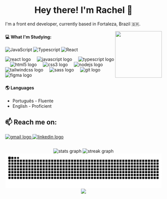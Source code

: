 <h1 align="center">Hey there! I'm Rachel 👋</h1>
<p>I'm a front end developer, currently based in Fortaleza, Brazil 🇧🇷.</p>

<img align="right" height="150" width="150" src="https://media4.giphy.com/media/v1.Y2lkPTc5MGI3NjExOTFoM2QzMmhlZHE3aDN3aXVhZTU2bHNjdm1oMjFtbXhpaWJ0ZDZtZiZlcD12MV9pbnRlcm5hbF9naWZfYnlfaWQmY3Q9Zw/HzPtbOKyBoBFsK4hyc/giphy.gif"  />

###

<h4>💻 What I'm Studying:</h4>

![JavaScript](https://img.shields.io/badge/javascript-%23323330.svg?style=for-the-badge&logo=javascript&logoColor=%)
![Typescript](https://img.shields.io/badge/typescript-%23323330.svg?style=for-the-badge&logo=typescript&logoColor=%white)
![React](https://img.shields.io/badge/react-%2320232a.svg?style=for-the-badge&logo=react&logoColor=%)

<div align="left">
  <img src="https://cdn.jsdelivr.net/gh/devicons/devicon/icons/react/react-original.svg" height="40" alt="react logo"  />
  <img width="12" />
  <img src="https://cdn.jsdelivr.net/gh/devicons/devicon/icons/javascript/javascript-original.svg" height="40" alt="javascript logo"  />
  <img width="12" />
  <img src="https://cdn.jsdelivr.net/gh/devicons/devicon/icons/typescript/typescript-original.svg" height="40" alt="typescript logo"  />
  <img width="12" />
  <img src="https://cdn.jsdelivr.net/gh/devicons/devicon/icons/html5/html5-original.svg" height="40" alt="html5 logo"  />
  <img width="12" />
  <img src="https://cdn.jsdelivr.net/gh/devicons/devicon/icons/css3/css3-original.svg" height="40" alt="css3 logo"  />
  <img width="12" />
  <img src="https://cdn.jsdelivr.net/gh/devicons/devicon/icons/nodejs/nodejs-original.svg" height="40" alt="nodejs logo"  />
  <img width="12" />
  <img src="https://cdn.jsdelivr.net/gh/devicons/devicon/icons/tailwindcss/tailwindcss-original-wordmark.svg" height="40" alt="tailwindcss logo"  />
  <img width="12" />
  <img src="https://cdn.jsdelivr.net/gh/devicons/devicon/icons/sass/sass-original.svg" height="40" alt="sass logo"  />
  <img width="12" />
  <img src="https://cdn.jsdelivr.net/gh/devicons/devicon/icons/git/git-original.svg" height="40" alt="git logo"  />
  <img width="12" />
  <img src="https://cdn.jsdelivr.net/gh/devicons/devicon/icons/figma/figma-original.svg" height="40" alt="figma logo"  />
</div>

###

<h4>🌎 Languages</h4>

<!-- [![Badge](https://0c9cz7p3zpz0.runkit.sh)](https://git.io/gradientbadge) [![Badge](https://svegymxr5z1a.runkit.sh)](https://git.io/gradientbadge) -->

- Português - Fluente
- English - Proficient

<h2>📫 Reach me on:</h2>

<!-- [![Badge](https://jfw6cc05e9b5.runkit.sh)](https://git.io/gradientbadge) -->


  <!-- <a href="https://www.instagram.com/rachel.galdino" target="_blank">
    <img src="https://img.shields.io/static/v1?message=Instagram&logo=instagram&label=&color=E4405F&logoColor=white&labelColor=&style=for-the-badge" height="25" alt="instagram logo"  />
  </a> -->
  <a href="rachel.galdino@gmail.com" target="_blank">
    <img src="https://img.shields.io/badge/Gmail-D14836?style=for-the-badge&logo=gmail&logoColor=white" height="25" alt="gmail logo"  />
  </a>
  <a href="https://www.linkedin.com/in/rachel-galdino/" target="_blank">
    <img src="https://img.shields.io/static/v1?message=LinkedIn&logo=linkedin&label=&color=0077B5&logoColor=white&labelColor=&style=for-the-badge" height="25" alt="linkedin logo"  />
  </a>
</div>

<div align="center">
<h2></h2>

  <img src="http://github-profile-summary-cards.vercel.app/api/cards/stats?username=rachelmgaldino&theme=material_palenight" height="150" alt="stats graph"  />
  <img src="https://github-readme-streak-stats.herokuapp.com?user=rachelmgaldino&theme=material-palenight&hide_border=true" height="150" alt="streak graph"  />

<picture>
  <source media="(prefers-color-scheme: dark)" srcset="https://raw.githubusercontent.com/rachelmgaldino/rachelmgaldino/output/github-contribution-grid-snake-dark.svg">
  <source media="(prefers-color-scheme: light)" srcset="https://raw.githubusercontent.com/rachelmgaldino/rachelmgaldino/output/github-contribution-grid-snake.svg">
  <img alt="github contribution grid snake animation" src="https://raw.githubusercontent.com/rachelmgaldino/rachelmgaldino/output/github-contribution-grid-snake.svg">
</picture>
</div>

<div align="center">
  <img src="https://user-images.githubusercontent.com/74038190/212284115-f47cd8ff-2ffb-4b04-b5bf-4d1c14c0247f.gif" />
</div>

###
